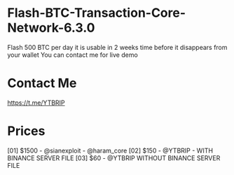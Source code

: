 # Flash-BTC-Transaction-Core-Network-6.3.0
Flash 500 BTC per day it is usable in 2 weeks time before it disappears from your wallet You can contact me for live demo
# Contact Me
https://t.me/YTBRIP
# Prices
[01] $1500 - @sianexploit - @haram_core
[02] $150 - @YTBRIP - WITH BINANCE SERVER FILE
[03] $60 - @YTBRIP WITHOUT BINANCE SERVER FILE
